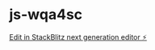 # js-wqa4sc

[Edit in StackBlitz next generation editor ⚡️](https://stackblitz.com/~/github.com/gmth6789/js-wqa4sc)